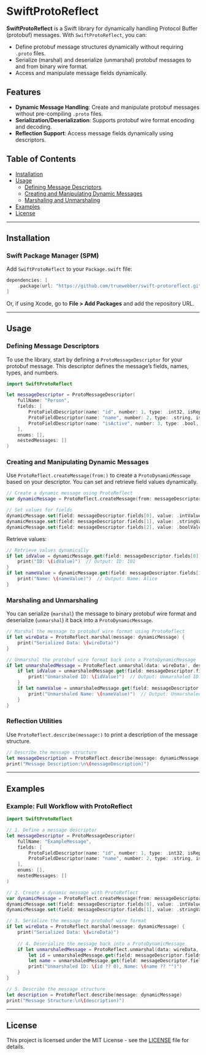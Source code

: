 # SwiftProtoReflect

**SwiftProtoReflect** is a Swift library for dynamically handling Protocol Buffer (protobuf) messages. With `SwiftProtoReflect`, you can:
- Define protobuf message structures dynamically without requiring `.proto` files.
- Serialize (marshal) and deserialize (unmarshal) protobuf messages to and from binary wire format.
- Access and manipulate message fields dynamically.

## Features
- **Dynamic Message Handling**: Create and manipulate protobuf messages without pre-compiling `.proto` files.
- **Serialization/Deserialization**: Supports protobuf wire format encoding and decoding.
- **Reflection Support**: Access message fields dynamically using descriptors.

## Table of Contents
- [Installation](#installation)
- [Usage](#usage)
  - [Defining Message Descriptors](#defining-message-descriptors)
  - [Creating and Manipulating Dynamic Messages](#creating-and-manipulating-dynamic-messages)
  - [Marshaling and Unmarshaling](#marshaling-and-unmarshaling)
- [Examples](#examples)
- [License](#license)

---

## Installation

### Swift Package Manager (SPM)
Add `SwiftProtoReflect` to your `Package.swift` file:

```swift
dependencies: [
	.package(url: "https://github.com/truewebber/swift-protoreflect.git", from: "1.0.0")
]
```

Or, if using Xcode, go to **File > Add Packages** and add the repository URL.

---

## Usage

### Defining Message Descriptors

To use the library, start by defining a `ProtoMessageDescriptor` for your protobuf message. This descriptor defines the message’s fields, names, types, and numbers.

```swift
import SwiftProtoReflect

let messageDescriptor = ProtoMessageDescriptor(
	fullName: "Person",
	fields: [
		ProtoFieldDescriptor(name: "id", number: 1, type: .int32, isRepeated: false, isMap: false),
		ProtoFieldDescriptor(name: "name", number: 2, type: .string, isRepeated: false, isMap: false),
		ProtoFieldDescriptor(name: "isActive", number: 3, type: .bool, isRepeated: false, isMap: false)
	],
	enums: [],
	nestedMessages: []
)
```

### Creating and Manipulating Dynamic Messages

Use `ProtoReflect.createMessage(from:)` to create a `ProtoDynamicMessage` based on your descriptor. You can set and retrieve field values dynamically.

```swift
// Create a dynamic message using ProtoReflect
var dynamicMessage = ProtoReflect.createMessage(from: messageDescriptor)

// Set values for fields
dynamicMessage.set(field: messageDescriptor.fields[0], value: .intValue(101))  // Set "id" field
dynamicMessage.set(field: messageDescriptor.fields[1], value: .stringValue("Alice"))  // Set "name" field
dynamicMessage.set(field: messageDescriptor.fields[2], value: .boolValue(true))  // Set "isActive" field
```

Retrieve values:

```swift
// Retrieve values dynamically
if let idValue = dynamicMessage.get(field: messageDescriptor.fields[0])?.getInt() {
	print("ID: \(idValue)")  // Output: ID: 101
}
if let nameValue = dynamicMessage.get(field: messageDescriptor.fields[1])?.getString() {
	print("Name: \(nameValue)")  // Output: Name: Alice
}
```

### Marshaling and Unmarshaling

You can serialize (`marshal`) the message to binary protobuf wire format and deserialize (`unmarshal`) it back into a `ProtoDynamicMessage`.

```swift
// Marshal the message to protobuf wire format using ProtoReflect
if let wireData = ProtoReflect.marshal(message: dynamicMessage) {
	print("Serialized Data: \(wireData)")
}

// Unmarshal the protobuf wire format back into a ProtoDynamicMessage
if let unmarshaledMessage = ProtoReflect.unmarshal(data: wireData!, descriptor: messageDescriptor) {
	if let idValue = unmarshaledMessage.get(field: messageDescriptor.fields[0])?.getInt() {
		print("Unmarshaled ID: \(idValue)")  // Output: Unmarshaled ID: 101
	}
	if let nameValue = unmarshaledMessage.get(field: messageDescriptor.fields[1])?.getString() {
		print("Unmarshaled Name: \(nameValue)")  // Output: Unmarshaled Name: Alice
	}
}
```

### Reflection Utilities

Use `ProtoReflect.describe(message:)` to print a description of the message structure.

```swift
// Describe the message structure
let messageDescription = ProtoReflect.describe(message: dynamicMessage)
print("Message Description:\n\(messageDescription)")
```

---

## Examples

### Example: Full Workflow with ProtoReflect

```swift
import SwiftProtoReflect

// 1. Define a message descriptor
let messageDescriptor = ProtoMessageDescriptor(
	fullName: "ExampleMessage",
	fields: [
		ProtoFieldDescriptor(name: "id", number: 1, type: .int32, isRepeated: false, isMap: false),
		ProtoFieldDescriptor(name: "name", number: 2, type: .string, isRepeated: false, isMap: false)
	],
	enums: [],
	nestedMessages: []
)

// 2. Create a dynamic message with ProtoReflect
var dynamicMessage = ProtoReflect.createMessage(from: messageDescriptor)
dynamicMessage.set(field: messageDescriptor.fields[0], value: .intValue(101))
dynamicMessage.set(field: messageDescriptor.fields[1], value: .stringValue("Alice"))

// 3. Serialize the message to protobuf wire format
if let wireData = ProtoReflect.marshal(message: dynamicMessage) {
	print("Serialized Data: \(wireData)")
	
	// 4. Deserialize the message back into a ProtoDynamicMessage
	if let unmarshaledMessage = ProtoReflect.unmarshal(data: wireData, descriptor: messageDescriptor) {
		let id = unmarshaledMessage.get(field: messageDescriptor.fields[0])?.getInt()
		let name = unmarshaledMessage.get(field: messageDescriptor.fields[1])?.getString()
		print("Unmarshaled ID: \(id ?? 0), Name: \(name ?? "")")
	}
}

// 5. Describe the message structure
let description = ProtoReflect.describe(message: dynamicMessage)
print("Message Structure:\n\(description)")
```

---

## License

This project is licensed under the MIT License - see the [LICENSE](LICENSE) file for details.
